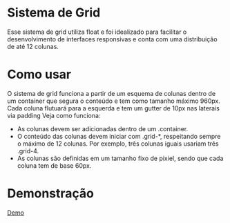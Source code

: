 # Sistema de Grid
Esse sistema de grid utiliza float e foi idealizado para facilitar o desenvolvimento de interfaces responsivas e conta com uma distribuição de até 12 colunas.

# Como usar
O sistema de grid funciona a partir de um esquema de colunas dentro de um container que segura o conteúdo e tem como tamanho máximo 960px. Cada coluna flutuará para a esquerda e tem um gutter de 10px nas laterais via padding 
Veja como funciona:

- As colunas devem ser adicionadas dentro de um .container.
- O conteúdo das colunas devem iniciar com .grid-*, respeitando sempre o máximo de 12 colunas. Por exemplo, três colunas iguais usariam três .grid-4.
- As colunas são definidas em um tamanho fixo de pixiel, sendo que cada coluna tem de base 60px.

# Demonstração
[Demo](http://brunosaibert.com.br/projetos/grid-css-px/)